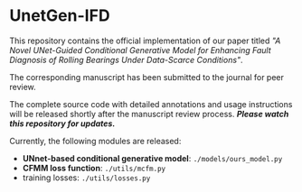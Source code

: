 # UnetGen-IFD

This repository contains the official implementation of our paper titled *"A Novel UNet-Guided Conditional Generative Model for Enhancing Fault Diagnosis of Rolling Bearings Under Data-Scarce Conditions"*. 

The corresponding manuscript has been submitted to the journal for peer review.

The complete source code with detailed annotations and usage instructions will be released shortly after the manuscript review process. ***Please watch this repository for updates.***

Currently, the following modules are released:

* **UNnet-based conditional generative model**: `./models/ours_model.py`
* **CFMM loss function**: `./utils/mcfm.py`
* training losses: `./utils/losses.py`
